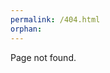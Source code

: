 ```yaml
---
permalink: /404.html
orphan:
---
```


<!--
Reference:
    https://docs.github.com/en/pages/getting-started-with-github-pages/creating-a-custom-404-page-for-your-github-pages-site
-->

Page not found.
